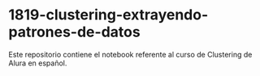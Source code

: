 # 1819-clustering-extrayendo-patrones-de-datos

Este repositorio contiene el notebook referente al curso de Clustering de Alura en español.
